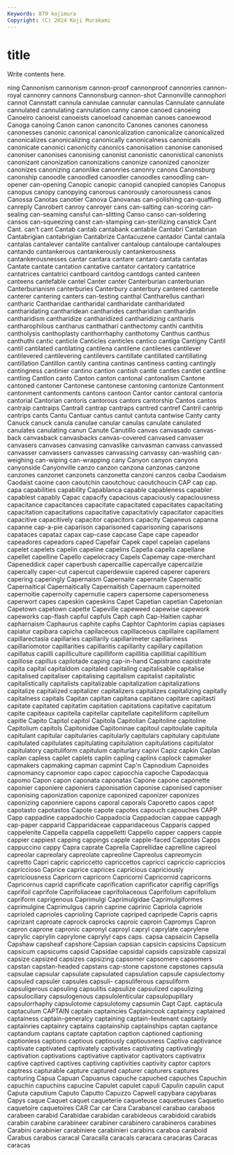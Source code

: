 ```yaml
---
Keywords: 879 kojimura
Copyright: (C) 2024 Koji Murakami
---
```


# title

Write contents here.



ning Cannonism cannonism cannon-proof cannonproof cannonries cannon-royal cannonry
cannons Cannonsburg cannon-shot Cannonville cannophori cannot Cannstatt cannula cannulae cannular
cannulas Cannulate cannulate cannulated cannulating cannulation canny canoe canoed canoeing
Canoeiro canoeist canoeists canoeload canoeman canoes canoewood Canoga canoing Canon
canon canoncito Canones canones canoness canonesses canonic canonical canonicalization canonicalize
canonicalized canonicalizes canonicalizing canonically canonicalness canonicals canonicate canonici canonicity canonics
canonisation canonise canonised canoniser canonises canonising canonist canonistic canonistical canonists
canonizant canonization canonizations canonize canonized canonizer canonizes canonizing canonlike canonries
canonry canons Canonsburg canonship canoodle canoodled canoodler canoodles canoodling can-opener
can-opening Canopic canopic canopid canopied canopies Canopus canopus canopy canopying
canorous canorously canorousness canos Canossa Canotas canotier Canova Canovanas can-polishing
can-quaffing canreply Canrobert canroy canroyer cans can-salting can-scoring can-sealing can-seaming
cansful can-slitting Canso canso can-soldering cansos can-squeezing canst can-stamping can-sterilizing
canstick Cant Cant. can't cant Cantab cantab cantabank cantabile Cantabri
Cantabrian Cantabrigian cantabrigian Cantabrize Cantacuzene cantador Cantal cantala cantalas cantalever
cantalite cantaliver cantaloup cantaloupe cantaloupes cantando cantankerous cantankerously cantankerousness cantankerousnesses
cantar cantara cantare cantaro cantata cantatas Cantate cantate cantation cantative
cantator cantatory cantatrice cantatrices cantatrici cantboard cantdog cantdogs canted canteen
canteens cantefable cantel Canter canter Canterburian canterburian Canterburianism canterburies Canterbury
canterbury cantered canterelle canterer cantering canters can-testing canthal Cantharellus canthari
cantharic Cantharidae cantharidal cantharidate cantharidated cantharidating cantharidean cantharides cantharidian cantharidin
cantharidism cantharidize cantharidized cantharidizing cantharis cantharophilous cantharus canthathari canthectomy canthi
canthitis cantholysis canthoplasty canthorrhaphy canthotomy Canthus canthus canthuthi cantic canticle
Canticles canticles cantico cantiga Cantigny Cantil cantil cantilated cantilating cantilena
cantilene cantilenes cantilever cantilevered cantilevering cantilevers cantillate cantillated cantillating cantillation
Cantillon cantily cantina cantinas cantiness canting cantingly cantingness cantinier cantino
cantion cantish cantle cantles cantlet cantline cantling Cantlon canto Canton
canton cantonal cantonalism Cantone cantoned cantoner Cantonese cantonese cantoning cantonize
Cantonment cantonment cantonments cantons cantoon Cantor cantor cantoral cantoria cantorial
Cantorian cantoris cantorous cantors cantorship Cantos cantos cantraip cantraips Cantrall
cantrap cantraps cantred cantref Cantril cantrip cantrips cants Cantu Cantuar
cantus cantut cantuta cantwise Canty canty Canuck canuck canula canulae
canular canulas canulate canulated canulates canulating canun Canute Canutillo canvas
canvasado canvas-back canvasback canvasbacks canvas-covered canvased canvaser canvasers canvases canvasing
canvaslike canvasman canvass canvassed canvasser canvassers canvasses canvassing canvassy can-washing
can-weighing can-wiping can-wrapping cany Canyon canyon canyons canyonside Canyonville canzo
canzon canzona canzonas canzone canzones canzonet canzonets canzonetta canzoni canzos
caoba Caodaism Caodaist caoine caon caoutchin caoutchouc caoutchoucin CAP cap
cap. capa capabilities capability Capablanca capable capableness capabler capablest capably
Capac capacify capacious capaciously capaciousness capacitance capacitances capacitate capacitated capacitates
capacitating capacitation capacitations capacitative capacitativly capacitator capacities capacitive capacitively capacitor
capacitors capacity Capaneus capanna capanne cap-a-pie caparison caparisoned caparisoning caparisons
capataces capataz capax cap-case capcase Cape cape capeador capeadores capeadors
caped Capefair Capek capel capelan capelans capelet capelets capelin capeline
capelins Capella capella capellane capellet capelline Capello capelocracy Capels Capemay
cape-merchant Capeneddick caper caperbush capercaillie capercailye capercailzie capercally caper-cut capercut
caperdewsie capered caperer caperers capering caperingly Capernaism Capernaite capernaite Capernaitic
Capernaitical Capernaitically Capernaitish Capernaum capernoited capernoitie capernoity capernutie capers capersome
capersomeness caperwort capes capeskin capeskins Capet Capetian capetian Capetonian Capetown
capetown capette Capeville capeweed capewise capework capeworks cap-flash capful capfuls
Caph caph Cap-Haitien caphar capharnaism Caphaurus caphite caphs Caphtor Caphtorim
capias capiases capiatur capibara capicha capilaceous capillaceous capillaire capillament capillarectasia
capillaries capillarily capillarimeter capillariness capillariomotor capillarities capillaritis capillarity capillary capillation
capillatus capilli capilliculture capilliform capillitia capillitial capillitium capillose capillus capilotade
caping cap-in-hand Capistrano capistrate capita capital capitaldom capitaled capitaling capitalisable
capitalise capitalised capitaliser capitalising capitalism capitalist capitalistic capitalistically capitalists capitalizable
capitalization capitalizations capitalize capitalized capitalizer capitalizers capitalizes capitalizing capitally capitalness
capitals Capitan capitan capitana capitano capitare capitasti capitate capitated capitatim
capitation capitations capitative capitatum capite capiteaux capitella capitellar capitellate capitelliform
capitellum capitle Capito Capitol capitol Capitola Capitolian Capitoline capitoline Capitolium
capitols Capitonidae Capitoninae capitoul capitoulate capitula capitulant capitular capitularies capitularly
capitulars capitulary capitulate capitulated capitulates capitulating capitulation capitulations capitulator capitulatory
capituliform capitulum capiturlary capivi Capiz capkin Caplan caplan capless caplet
caplets caplin capling caplins caplock capmaker capmakers capmaking capman capmint
Cap'n Capnodium Capnoides capnomancy capnomor capo capoc capocchia capoche Capodacqua
capomo Capon capon caponata caponatas Capone capone caponette caponier caponiere
caponiers caponisation caponise caponised caponiser caponising caponization caponize caponized caponizer
caponizes caponizing caponniere capons caporal caporals Caporetto capos capot capotasto
capotastos Capote capote capotes capouch capouches CAPP Capp cappadine cappadochio
Cappadocia Cappadocian cappae cappagh cap-paper capparid Capparidaceae capparidaceous Capparis capped
cappelenite Cappella cappella cappelletti Cappello capper cappers cappie cappier cappiest
capping cappings capple capple-faced Cappotas Capps cappuccino cappy Capra caprate
Caprella Caprellidae caprelline capreol capreolar capreolary capreolate capreoline Capreolus capreomycin
capretto Capri capric capriccetto capriccettos capricci capriccio capriccios capriccioso Caprice
caprice caprices capricious capriciously capriciousness Capricorn capricorn Capricorni Capricornid capricorns
Capricornus caprid caprificate caprification caprificator caprifig caprifigs caprifoil caprifole Caprifoliaceae
caprifoliaceous Caprifolium caprifolium capriform caprigenous Caprimulgi Caprimulgidae Caprimulgiformes caprimulgine Caprimulgus
caprin caprine caprinic Capriola capriole caprioled caprioles caprioling Capriote capriped
capripede Capris capris caprizant caproate caprock caprocks caproic caproin Capromys
Capron capron caprone capronic capronyl caproyl capryl caprylate caprylene caprylic
caprylin caprylone caprylyl caps caps. capsa capsaicin Capsella Capshaw capsheaf
capshore Capsian capsian capsicin capsicins Capsicum capsicum capsicums capsid Capsidae
capsidal capsids capsizable capsizal capsize capsized capsizes capsizing capsomer capsomere
capsomers capstan capstan-headed capstans cap-stone capstone capstones capsula capsulae capsular
capsulate capsulated capsulation capsule capsulectomy capsuled capsuler capsules capsuli- capsuliferous
capsuliform capsuligerous capsuling capsulitis capsulize capsulized capsulizing capsulociliary capsulogenous capsulolenticular
capsulopupillary capsulorrhaphy capsulotome capsulotomy capsumin Capt Capt. captacula captaculum CAPTAIN
captain captaincies Captaincook captaincy captained captainess captain-generalcy captaining captain-lieutenant captainly
captainries captainry captains captainship captainships captan captance captandum captans captate
captation caption captioned captioning captionless captions captious captiously captiousness Captiva
captivance captivate captivated captivately captivates captivating captivatingly captivation captivations captivative
captivator captivators captivatrix captive captived captives captiving captivities captivity captor
captors captress capturable capture captured capturer capturers captures capturing Capua
Capuan Capuanus capuche capuched capuches Capuchin capuchin capuchins capucine Capulet
capulet capuli Capulin capulin caput Caputa caputium Caputo Caputto Capuzzo
Capwell capybara capybaras Capys caque Caquet caquet caqueterie caqueteuse caqueteuses
Caquetio caquetoire caquetoires CAR Car car Cara Carabancel carabao carabaos
carabeen carabid Carabidae carabidan carabideous carabidoid carabids carabin carabine carabineer
carabiner carabinero carabineros carabines Carabini carabinier carabiniere carabinieri carabins caraboa
caraboid Carabus carabus caracal Caracalla caracals caracara caracaras Caracas caracas
